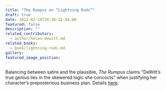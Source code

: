 ```yaml
---
title: "The Rumpus on “Lightning Rods”"
draft: true
date: 2012-02-16T20:36:52-04:00
featured: false
description: ""
related_contributors:
  - author/helen-dewitt.md
related_books:
  - book/lightning-rods.md
gallery:
featured_image_position: 
---
```


Balancing between satire and the plausible, _The Rumpus_ claims "DeWitt’s true genius lies in the skewered logic she concocts" when justifying her character’s preposterious business plan. Details [here](http://therumpus.net/2012/02/a-preposterous-proposal-but-no-not-quite/).

